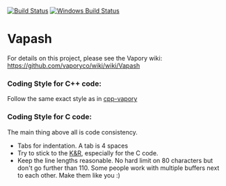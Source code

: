 [![Build Status](https://travis-ci.org/vaporyco/vapash.svg?branch=master)](https://travis-ci.org/vaporyco/vapash)
[![Windows Build Status](https://ci.appveyor.com/api/projects/status/github/debris/vapash?branch=master&svg=true)](https://ci.appveyor.com/project/debris/vapash-nr37r/branch/master)

# Vapash

For details on this project, please see the Vapory wiki:
https://github.com/vaporyco/wiki/wiki/Vapash

### Coding Style for C++ code:

Follow the same exact style as in [cpp-vapory](https://github.com/vaporyco/cpp-vapory/blob/develop/CodingStandards.txt)

### Coding Style for C code:

The main thing above all is code consistency.

- Tabs for indentation. A tab is 4 spaces
- Try to stick to the [K&R](http://en.wikipedia.org/wiki/Indent_style#K.26R_style),
  especially for the C code.
- Keep the line lengths reasonable. No hard limit on 80 characters but don't go further
  than 110. Some people work with multiple buffers next to each other.
  Make them like you :)
